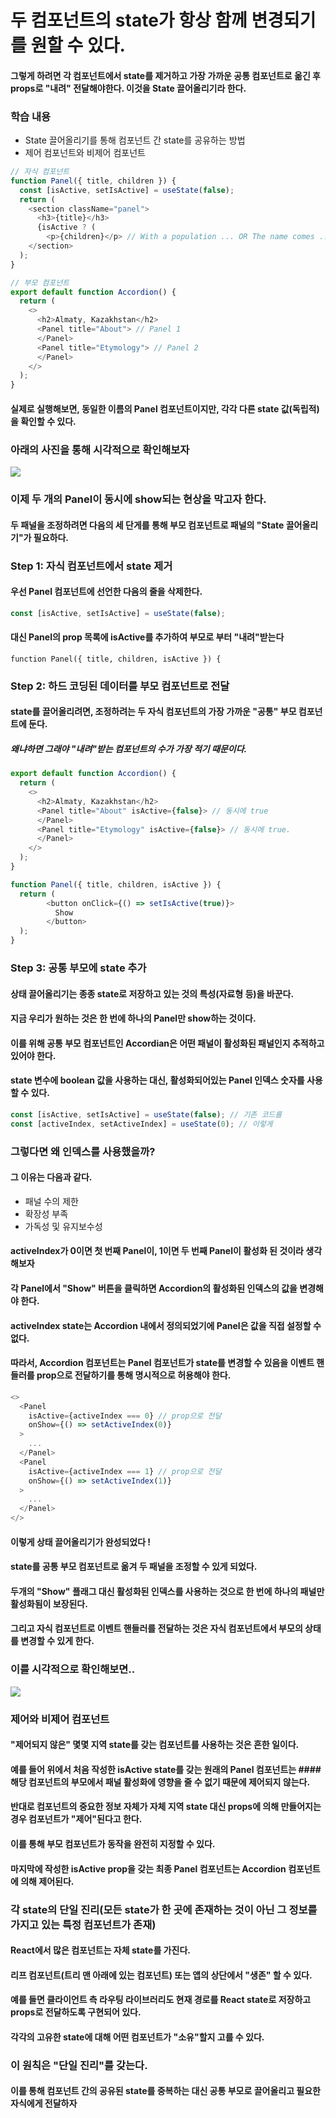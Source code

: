 # 두 컴포넌트의 state가 항상 함께 변경되기를 원할 수 있다.

#### 그렇게 하려면 각 컴포넌트에서 state를 제거하고 가장 가까운 공통 컴포넌트로 옮긴 후 props로 "내려" 전달해야한다. 이것을 State 끌어올리기라 한다.


### 학습 내용
- State 끌어올리기를 통해 컴포넌트 간 state를 공유하는 방법
- 제어 컴포넌트와 비제어 컴포넌트

```javascript
// 자식 컴포넌트
function Panel({ title, children }) {
  const [isActive, setIsActive] = useState(false);
  return (
    <section className="panel">
      <h3>{title}</h3>
      {isActive ? (
        <p>{children}</p> // With a population ... OR The name comes ...
    </section>
  );
}

// 부모 컴포넌트
export default function Accordion() {
  return (
    <>
      <h2>Almaty, Kazakhstan</h2>
      <Panel title="About"> // Panel 1
      </Panel>
      <Panel title="Etymology"> // Panel 2
      </Panel>
    </>
  );
}
```

#### 실제로 실행해보면, 동일한 이름의 Panel 컴포넌트이지만, 각각 다른 state 값(독립적)을 확인할 수 있다.

### 아래의 사진을 통해 시각적으로 확인해보자

![](./images-chajaesik/image1.png)

### 이제 두 개의 Panel이 동시에 show되는 현상을 막고자 한다.

#### 두 패널을 조정하려면 다음의 세 단게를 통해 부모 컴포넌트로 패널의 "State 끌어올리기"가 필요하다.

### Step 1: 자식 컴포넌트에서 state 제거

#### 우선 Panel 컴포넌트에 선언한 다음의 줄을 삭제한다.

```javascript
const [isActive, setIsActive] = useState(false);
```

#### 대신 Panel의 prop 목록에 isActive를 추가하여 부모로 부터 "내려"받는다
```
function Panel({ title, children, isActive }) {
```

### Step 2: 하드 코딩된 데이터를 부모 컴포넌트로 전달

#### state를 끌어올리려면, 조정하려는 두 자식 컴포넌트의 가장 가까운 "공통" 부모 컴포넌트에 둔다.
##### 왜냐하면 그래야 "내려"받는 컴포넌트의 수가 가장 적기 때문이다.

```javascript
export default function Accordion() {
  return (
    <>
      <h2>Almaty, Kazakhstan</h2>
      <Panel title="About" isActive={false}> // 동시에 true
      </Panel>
      <Panel title="Etymology" isActive={false}> // 동시에 true.
      </Panel>
    </>
  );
}

function Panel({ title, children, isActive }) {
  return (
        <button onClick={() => setIsActive(true)}>
          Show
        </button>
  );
}
```

### Step 3: 공통 부모에 state 추가

#### 상태 끌어올리기는 종종 state로 저장하고 있는 것의 특성(자료형 등)을 바꾼다.
#### 지금 우리가 원하는 것은 한 번에 하나의 Panel만 show하는 것이다.

#### 이를 위해 공통 부모 컴포넌트인 Accordian은 어떤 패널이 활성화된 패널인지 추적하고 있어야 한다.
#### state 변수에 boolean 값을 사용하는 대신, 활성화되어있는 Panel 인덱스 숫자를 사용할 수 있다.

```javascript
const [isActive, setIsActive] = useState(false); // 기존 코드를
const [activeIndex, setActiveIndex] = useState(0); // 이렇게
```

### 그렇다면 왜 인덱스를 사용했을까?
#### 그 이유는 다음과 같다.
- 패널 수의 제한
- 확장성 부족
- 가독성 및 유지보수성

#### activeIndex가 0이면 첫 번째 Panel이, 1이면 두 번째 Panel이 활성화 된 것이라 생각해보자

#### 각 Panel에서 "Show" 버튼을 클릭하면 Accordion의 활성화된 인덱스의 값을 변경해야 한다.

#### activeIndex state는 Accordion 내에서 정의되었기에 Panel은 값을 직접 설정할 수 없다.

 
#### 따라서, Accordion 컴포넌트는 Panel 컴포넌트가 state를 변경할 수 있음을 이벤트 핸들러를 prop으로 전달하기를 통해 명시적으로 허용해야 한다.

```javascript
<>
  <Panel
    isActive={activeIndex === 0} // prop으로 전달
    onShow={() => setActiveIndex(0)}
  >
    ...
  </Panel>
  <Panel
    isActive={activeIndex === 1} // prop으로 전달
    onShow={() => setActiveIndex(1)}
  >
    ...
  </Panel>
</>
```

#### 이렇게 상태 끌어올리기가 완성되었다 !

#### state를 공통 부모 컴포넌트로 옮겨 두 패널을 조정할 수 있게 되었다.

#### 두개의 "Show" 플래그 대신 활성화된 인덱스를 사용하는 것으로 한 번에 하나의 패널만 활성화됨이 보장된다.

#### 그리고 자식 컴포넌트로 이벤트 핸들러를 전달하는 것은 자식 컴포넌트에서 부모의 상태를 변경할 수 있게 한다.


### 이를 시각적으로 확인해보면..
![](./images-chajaesik/image2.png)

### 제어와 비제어 컴포넌트

#### "제어되지 않은" 몇몇 지역 state를 갖는 컴포넌트를 사용하는 것은 흔한 일이다.

#### 예를 들어 위에서 처음 작성한 isActive state를 갖는 원래의 Panel 컴포넌트는 #### 해당 컴포넌트의 부모에서 패널 활성화에 영향을 줄 수 없기 때문에 제어되지 않는다.

 

#### 반대로 컴포넌트의 중요한 정보 자체가 자체 지역 state 대신 props에 의해 만들어지는 경우 컴포넌트가 "제어"된다고 한다.

#### 이를 통해 부모 컴포넌트가 동작을 완전히 지정할 수 있다.

#### 마지막에 작성한 isActive prop을 갖는 최종 Panel 컴포넌트는 Accordion 컴포넌트에 의해 제어된다.


### 각 state의 단일 진리(모든 state가 한 곳에 존재하는 것이 아닌 그 정보를 가지고 있는 특정 컴포넌트가 존재)

#### React에서 많은 컴포넌트는 자체 state를 가진다.

#### 리프 컴포넌트(트리 맨 아래에 있는 컴포넌트) 또는 앱의 상단에서 "생존" 할 수 있다.

#### 예를 들면 클라이언트 측 라우팅 라이브러리도 현재 경로를 React state로 저장하고 props로 전달하도록 구현되어 있다.

 

#### 각각의 고유한 state에 대해 어떤 컴포넌트가 "소유"할지 고를 수 있다.

### 이 원칙은 "단일 진리"를 갖는다.

#### 이를 통해 컴포넌트 간의 공유된 state를 중복하는 대신 공통 부모로 끌어올리고 필요한 자식에게 전달하자